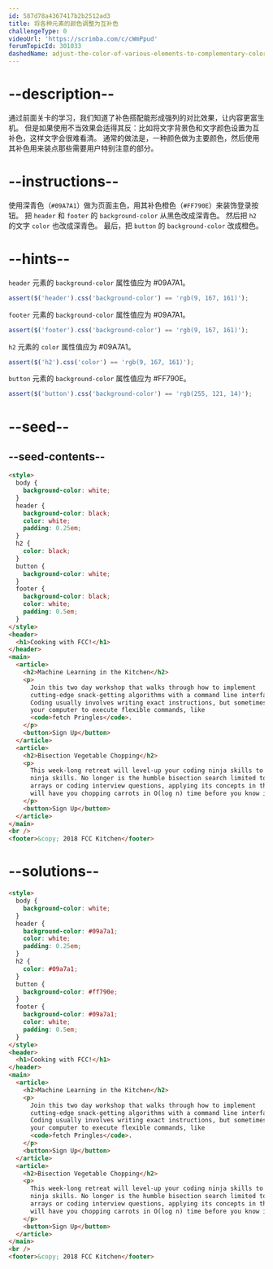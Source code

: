 ```yaml
---
id: 587d78a4367417b2b2512ad3
title: 将各种元素的颜色调整为互补色
challengeType: 0
videoUrl: 'https://scrimba.com/c/cWmPpud'
forumTopicId: 301033
dashedName: adjust-the-color-of-various-elements-to-complementary-colors
---
```


# --description--

通过前面关卡的学习，我们知道了补色搭配能形成强列的对比效果，让内容更富生机。 但是如果使用不当效果会适得其反：比如将文字背景色和文字颜色设置为互补色，这样文字会很难看清。 通常的做法是，一种颜色做为主要颜色，然后使用其补色用来装点那些需要用户特别注意的部分。

# --instructions--

使用深青色（`#09A7A1`）做为页面主色，用其补色橙色（`#FF790E`）来装饰登录按钮。 把 `header` 和 `footer` 的 `background-color` 从黑色改成深青色。 然后把 `h2` 的文字 `color` 也改成深青色。 最后，把 `button` 的 `background-color` 改成橙色。

# --hints--

`header` 元素的 `background-color` 属性值应为 #09A7A1。

```js
assert($('header').css('background-color') == 'rgb(9, 167, 161)');
```

`footer` 元素的 `background-color` 属性值应为 #09A7A1。

```js
assert($('footer').css('background-color') == 'rgb(9, 167, 161)');
```

`h2` 元素的 `color` 属性值应为 #09A7A1。

```js
assert($('h2').css('color') == 'rgb(9, 167, 161)');
```

`button` 元素的 `background-color` 属性值应为 #FF790E。

```js
assert($('button').css('background-color') == 'rgb(255, 121, 14)');
```

# --seed--

## --seed-contents--

```html
<style>
  body {
    background-color: white;
  }
  header {
    background-color: black;
    color: white;
    padding: 0.25em;
  }
  h2 {
    color: black;
  }
  button {
    background-color: white;
  }
  footer {
    background-color: black;
    color: white;
    padding: 0.5em;
  }
</style>
<header>
  <h1>Cooking with FCC!</h1>
</header>
<main>
  <article>
    <h2>Machine Learning in the Kitchen</h2>
    <p>
      Join this two day workshop that walks through how to implement
      cutting-edge snack-getting algorithms with a command line interface.
      Coding usually involves writing exact instructions, but sometimes you need
      your computer to execute flexible commands, like
      <code>fetch Pringles</code>.
    </p>
    <button>Sign Up</button>
  </article>
  <article>
    <h2>Bisection Vegetable Chopping</h2>
    <p>
      This week-long retreat will level-up your coding ninja skills to actual
      ninja skills. No longer is the humble bisection search limited to sorted
      arrays or coding interview questions, applying its concepts in the kitchen
      will have you chopping carrots in O(log n) time before you know it.
    </p>
    <button>Sign Up</button>
  </article>
</main>
<br />
<footer>&copy; 2018 FCC Kitchen</footer>
```

# --solutions--

```html
<style>
  body {
    background-color: white;
  }
  header {
    background-color: #09a7a1;
    color: white;
    padding: 0.25em;
  }
  h2 {
    color: #09a7a1;
  }
  button {
    background-color: #ff790e;
  }
  footer {
    background-color: #09a7a1;
    color: white;
    padding: 0.5em;
  }
</style>
<header>
  <h1>Cooking with FCC!</h1>
</header>
<main>
  <article>
    <h2>Machine Learning in the Kitchen</h2>
    <p>
      Join this two day workshop that walks through how to implement
      cutting-edge snack-getting algorithms with a command line interface.
      Coding usually involves writing exact instructions, but sometimes you need
      your computer to execute flexible commands, like
      <code>fetch Pringles</code>.
    </p>
    <button>Sign Up</button>
  </article>
  <article>
    <h2>Bisection Vegetable Chopping</h2>
    <p>
      This week-long retreat will level-up your coding ninja skills to actual
      ninja skills. No longer is the humble bisection search limited to sorted
      arrays or coding interview questions, applying its concepts in the kitchen
      will have you chopping carrots in O(log n) time before you know it.
    </p>
    <button>Sign Up</button>
  </article>
</main>
<br />
<footer>&copy; 2018 FCC Kitchen</footer>
```
